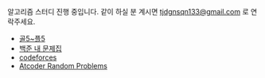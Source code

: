 알고리즘 스터디 진행 중입니다.
같이 하실 분 계시면 tjdgnsqn133@gmail.com 로 연락주세요.

- [골5~플5](https://solved.ac/search?query=*g5..p5+-solved_by%3Atjdgnsqn3+lang%3Ako+solved%3A200..+&sort=random&direction=asc&page=1)
- [백준 내 문제집](https://www.acmicpc.net/workbook/by/tjdgnsqn3)
- [codeforces](https://codeforces.com/problemset?tags=1400-1600)
- [Atcoder Random Problems](https://kenkoooo.com/atcoder/#/list/tjdgnsqn3?fromDiff=1200&toDiff=1999&status=Only+Trying&rated=Only+Rated)
